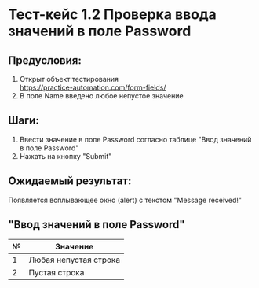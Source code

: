# Тест-кейс 1.2 Проверка ввода значений в поле Password

## Предусловия:
1. Открыт объект тестирования  
https://practice-automation.com/form-fields/
2. В поле Name введено любое непустое значение

## Шаги:
1. Ввести значение в поле Password согласно таблице "Ввод значений в поле Password"
2. Нажать на кнопку "Submit"

## Ожидаемый результат:
Появляется всплывающее окно (alert) с текстом "Message received!"

## "Ввод значений в поле Password"
| №  | Значение              |
|----|-----------------------|
| 1  | Любая непустая строка |
| 2  | Пустая строка         |
